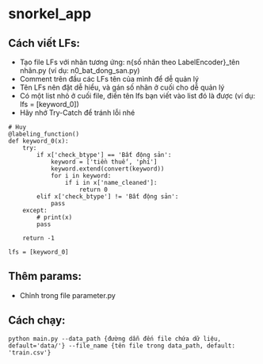 # snorkel_app

## Cách viết LFs:
* Tạo file LFs với nhãn tương ứng: n{số nhãn theo LabelEncoder}_tên nhãn.py (ví dụ: n0_bat_dong_san.py)
* Comment trên đầu các LFs tên của mình để dễ quản lý
* Tên LFs nên đặt dễ hiểu, và gán số nhãn ở cuối cho dễ quản lý
* Có một list nhỏ ở cuối file, điền tên lfs bạn viết vào list đó là được (ví dụ: lfs = [keyword_0])
* Hãy nhớ Try-Catch để tránh lỗi nhé
```
# Huy
@labeling_function()
def keyword_0(x):
    try:
        if x['check_btype'] == 'Bất động sản':
            keyword = ['tiền thuế', 'phí']
            keyword.extend(convert(keyword))
            for i in keyword:
                if i in x['name_cleaned']: 
                    return 0
        elif x['check_btype'] != 'Bất động sản':
            pass
    except: 
        # print(x)
        pass
        
    return -1

lfs = [keyword_0]
```
## Thêm params:
* Chỉnh trong file parameter.py
## Cách chạy:
```
python main.py --data_path {đường dẫn đến file chứa dữ liệu, default='data/'} --file_name {tên file trong data_path, default: 'train.csv'}
```
